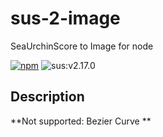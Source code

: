 # sus-2-image
SeaUrchinScore to Image for node

[![npm](https://img.shields.io/npm/v/sus-2-image.svg)](https://www.npmjs.com/package/sus-2-image)
![sus:v2.17.0](https://img.shields.io/badge/sus-v2.17.0-blue.svg)

## Description
**Not supported: Bezier Curve **
